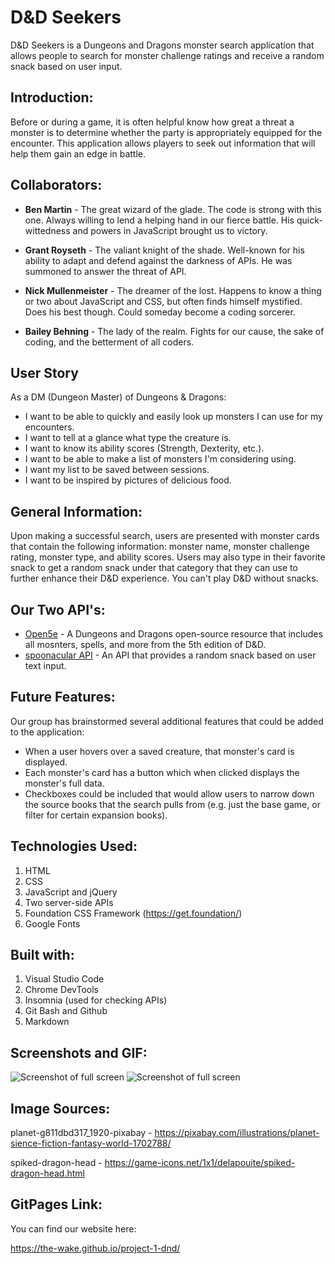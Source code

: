 # D&D Seekers
D&D Seekers is a Dungeons and Dragons monster search application that allows people to search for monster challenge ratings and receive a random snack based on user input.


## Introduction:
Before or during a game, it is often helpful know how great a threat a monster is to determine whether the party is appropriately equipped for the encounter. This application allows players to seek out information that will help them gain an edge in battle.


## Collaborators:
* **Ben Martin** - The great wizard of the glade. The code is strong with this one. Always willing to lend a helping hand in our fierce battle. His quick-wittedness and powers in JavaScript brought us to victory.

* **Grant Royseth** - The valiant knight of the shade. Well-known for his ability to adapt and defend against the darkness of APIs. He was summoned to answer the threat of API.

* **Nick Mullenmeister** - The dreamer of the lost. Happens to know a thing or two about JavaScript and CSS, but often finds himself mystified. Does his best though. Could someday become a coding sorcerer.

* **Bailey Behning** - The lady of the realm. Fights for our cause, the sake of coding, and the betterment of all coders.


## User Story
As a DM (Dungeon Master) of Dungeons & Dragons:
* I want to be able to quickly and easily look up monsters I can use for my encounters.
* I want to tell at a glance what type the creature is.
* I want to know its ability scores (Strength, Dexterity, etc.).
* I want to be able to make a list of monsters I'm considering using.
* I want my list to be saved between sessions.
* I want to be inspired by pictures of delicious food.


## General Information:
Upon making a successful search, users are presented with monster cards that contain the following information: monster name, monster challenge rating, monster type, and ability scores. Users may also type in their favorite snack to get a random snack under that category that they can use to further enhance their D&D experience. You can't play D&D without snacks.


## Our Two API's:
* [Open5e](https://open5e.com) - A Dungeons and Dragons open-source resource that includes all mosnters, spells, and more from the 5th edition of D&D. 
* [spoonacular API](https://spoonacular.com/food-api) - An API that provides a random snack based on user text input.

## Future Features:
Our group has brainstormed several additional features that could be added to the application:
* When a user hovers over a saved creature, that monster's card is displayed.
* Each monster's card has a button which when clicked displays the monster's full data.
* Checkboxes could be included that would allow users to narrow down the source books that the search pulls from (e.g. just the base game, or filter for certain expansion books).

## Technologies Used:
1. HTML
2. CSS
3. JavaScript and jQuery
4. Two server-side APIs
5. Foundation CSS Framework (https://get.foundation/)
6. Google Fonts


## Built with:
1. Visual Studio Code
2. Chrome DevTools
3. Insomnia (used for checking APIs)
4. Git Bash and Github
5. Markdown


## Screenshots and GIF:

![Screenshot of full screen]()
![Screenshot of full screen]()

## Image Sources:

planet-g811dbd317_1920-pixabay - https://pixabay.com/illustrations/planet-sience-fiction-fantasy-world-1702788/

spiked-dragon-head - https://game-icons.net/1x1/delapouite/spiked-dragon-head.html


## GitPages Link:

You can find our website here:

https://the-wake.github.io/project-1-dnd/

